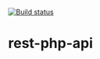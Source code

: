 [![Build status](https://dev.azure.com/rodrigocleme/capivara/_apis/build/status/rest-php-api1979)](https://dev.azure.com/rodrigocleme/capivara/_build/latest?definitionId=48)
# rest-php-api
